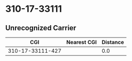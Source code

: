 # 310-17-33111
## Unrecognized Carrier


| CGI | Nearest CGI | Distance |
|-----|-------------|----------|
| 310-17-33111-427 |  | 0.0 |
